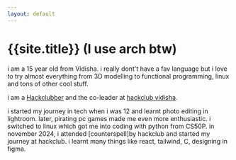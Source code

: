 ```yaml
---
layout: default
---
```


# {{site.title}} (I use arch btw)

i am a 15 year old from Vidisha. i really dont't have a fav language but i love to try almost everything from 3D modelling to functional programming, linux and tons of other cool stuff.

i am a [Hackclubber](https://hackclub.com/) and the co-leader at [hackclub vidisha](https://vidisha.hackclub.com).

i started my journey in tech when i was 12 and learnt photo editing in lightroom. later, pirating pc games made me even more enthusiastic. i switched to linux which got me into coding with python from CS50P. in november 2024, i attended [counterspell]by hackclub and started my journey at hackclub. i learnt many things like react, tailwind, C, designing in figma.
